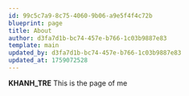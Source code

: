 ```yaml
---
id: 99c5c7a9-8c75-4060-9b06-a9e5f4f4c72b
blueprint: page
title: About
author: d3fa7d1b-bc74-457e-b766-1c03b9887e83
template: main
updated_by: d3fa7d1b-bc74-457e-b766-1c03b9887e83
updated_at: 1759072528
---
```

**KHANH_TRE**
This is the page of me
